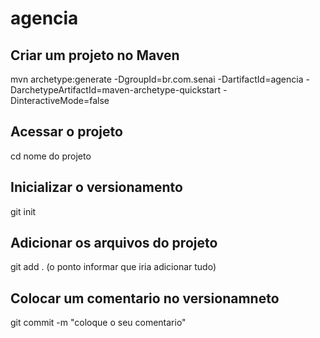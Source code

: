 # agencia           

## Criar um projeto no Maven
 mvn archetype:generate -DgroupId=br.com.senai -DartifactId=agencia -DarchetypeArtifactId=maven-archetype-quickstart -DinteractiveMode=false

 ## Acessar o projeto
 cd nome do projeto

 ## Inicializar o versionamento
 git init

 ## Adicionar os arquivos do projeto
 git add . (o ponto informar que iria adicionar tudo)

 ## Colocar um comentario no versionamneto 
 git commit -m "coloque o seu comentario"

 ##
